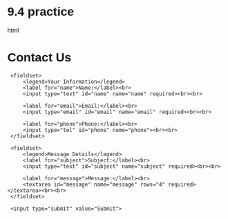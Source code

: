 # 9.4 practice
 html
 <!DOCTYPE html>
 <html lang="en">
 <head>
     <meta charset="UTF-8">
     <meta name="viewport" content="width=device-width, initial-scale=1.0">
     <title>Contact Form</title>
     <style>
         body {
             font-family: Arial, sans-serif;
             margin: 20px;
         }
         fieldset {
             border: 2px solid #ccc;
             padding: 10px;
             margin-bottom: 20px;
         }
         legend {
             font-weight: bold;
             padding: 0 10px;
         }
     </style>
 </head>
 <body>

 <h1>Contact Us</h1>

 <form action="#" method="post">

     <fieldset>
         <legend>Your Information</legend>
         <label for="name">Name:</label><br>
         <input type="text" id="name" name="name" required><br><br>

         <label for="email">Email:</label><br>
         <input type="email" id="email" name="email" required><br><br>

         <label for="phone">Phone:</label><br>
         <input type="tel" id="phone" name="phone"><br><br>
     </fieldset>

     <fieldset>
         <legend>Message Details</legend>
         <label for="subject">Subject:</label><br>
         <input type="text" id="subject" name="subject" required><br><br>

         <label for="message">Message:</label><br>
         <textarea id="message" name="message" rows="4" required></textarea><br><br>
     </fieldset>

     <input type="submit" value="Submit">

 </form>

 </body>
 </html>

